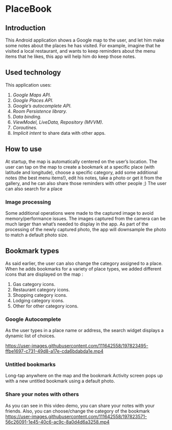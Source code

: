 # PlaceBook

## Introduction
This Android application shows a Google map to the user, and let him make some notes about the places he has visited.
For example, imagine that he visited a local restaurant, and wants to keep reminders about the menu items that he likes, this app will help him do keep those notes.

## Used technology

This application uses:
1. *Google Maps API.*
2. *Google Places API.*
3. *Google’s autocomplete API.*
4. *Room Persistence library.*
5. *Data binding.*
6. *ViewModel, LiveData, Repository (MVVM).*
7. *Coroutines.*
8. *Implicit intent* to share data with other apps.


## How to use
At startup, the map is automatically centered on the user’s location.
The user can tap on the map to create a bookmark at a specific place (with latitude and longitude), choose a specific category, add some additional notes (the best menu items!), edit his notes, take a photo or get it from the gallery, and he can also share those reminders with other people ;)
The user can also search for a place

### Image processing
Some additional operations were made to the captured image to avoid memory/performance issues.
The images captured from the camera can be much larger than what’s needed to display in the app.
As part of the processing of the newly captured photo, the app will downsample the photo to match a default photo size.

## Bookmark types
As said earlier, the user can also change the category assigned to a place. When he adds bookmarks for a variety of place types, we added different icons that are displayed on the map :
1. Gas category icons.
2. Restaurant category icons.
3. Shopping category icons.
4. Lodging category icons.
5. Other for other category icons.

### Google Autocomplete
As the user types in a place name or address, the search widget displays a dynamic list of choices.

https://user-images.githubusercontent.com/111642558/197823495-ffbe1697-c731-49d8-a17e-cda6bdabda1e.mp4


### Untitled bookmarks
Long-tap anywhere on the map and the bookmark Activity screen pops up with a new untitled bookmark using a default photo.

### Share your notes with others
As you can see in this video demo, you can share your notes with your friends.
Also, you can choose/change the category of the bookmark
https://user-images.githubusercontent.com/111642558/197823571-56c26091-1e45-40c6-ac9c-8a0d4d6a3258.mp4
